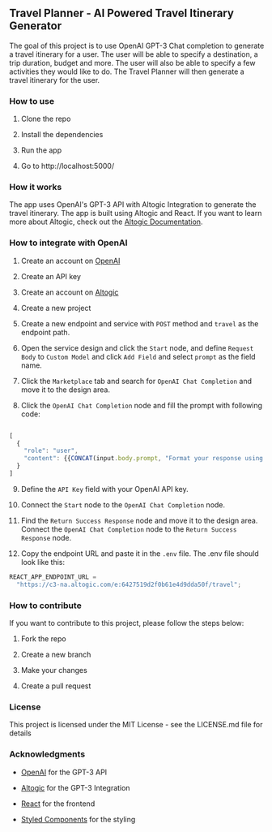 ## Travel Planner - AI Powered Travel Itinerary Generator

The goal of this project is to use OpenAI GPT-3 Chat completion to generate a travel itinerary for a user. The user will be able to specify a destination, a trip duration, budget and more. The user will also be able to specify a few activities they would like to do. The Travel Planner will then generate a travel itinerary for the user.

### How to use

1. Clone the repo

2. Install the dependencies

3. Run the app

4. Go to http://localhost:5000/

### How it works

The app uses OpenAI's GPT-3 API with Altogic Integration to generate the travel itinerary. The app is built using Altogic and React. If you want to learn more about Altogic, check out the [Altogic Documentation](https://altogic.com/docs).

### How to integrate with OpenAI

1. Create an account on [OpenAI](https://openai.com/)

2. Create an API key

3. Create an account on [Altogic](https://designer.altogic.com/)

4. Create a new project

5. Create a new endpoint and service with `POST` method and `travel` as the endpoint path.

6. Open the service design and click the `Start` node, and define `Request Body` to `Custom Model` and click `Add Field` and select `prompt` as the field name.

7. Click the `Marketplace` tab and search for `OpenAI Chat Completion` and move it to the design area.

8. Click the `OpenAI Chat Completion` node and fill the prompt with following code:

```js

[
  {
    "role": "user",
    "content": {{CONCAT(input.body.prompt, "Format your response using Markdown. Use headings, subheadings, bullet points, and bold to organize the information.")}}
  }
]

```

9. Define the `API Key` field with your OpenAI API key.

10. Connect the `Start` node to the `OpenAI Chat Completion` node.

11. Find the `Return Success Response` node and move it to the design area. Connect the `OpenAI Chat Completion` node to the `Return Success Response` node.

12. Copy the endpoint URL and paste it in the `.env` file. The .env file should look like this:

```js
REACT_APP_ENDPOINT_URL =
  "https://c3-na.altogic.com/e:6427519d2f0b61e4d9dda50f/travel";
```

### How to contribute

If you want to contribute to this project, please follow the steps below:

1. Fork the repo

2. Create a new branch

3. Make your changes

4. Create a pull request

### License

This project is licensed under the MIT License - see the LICENSE.md file for details

### Acknowledgments

- [OpenAI](https://openai.com/) for the GPT-3 API

- [Altogic](https://altogic.com/) for the GPT-3 Integration

- [React](https://reactjs.org/) for the frontend

- [Styled Components](https://styled-components.com/) for the styling

```

```
